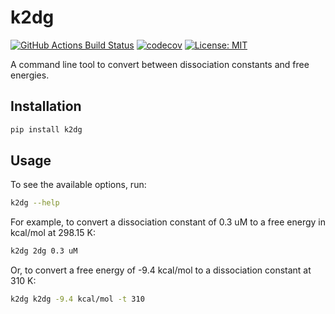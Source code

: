 k2dg
==============================
[//]: # (Badges)
[![GitHub Actions Build Status](https://github.com/fjclark/k2dg/workflows/CI/badge.svg)](https://github.com/fjclark/k2dg/actions?query=workflow%3ACI)
[![codecov](https://codecov.io/gh/fjclark/k2dg/branch/main/graph/badge.svg?token=UMH0OUSUJY)](https://codecov.io/gh/fjclark/k2dg)
[![License: MIT](https://img.shields.io/badge/License-MIT-yellow.svg)](https://opensource.org/licenses/MIT)

A command line tool to convert between dissociation constants and free energies.

## Installation

```bash
pip install k2dg
```

## Usage

To see the available options, run:

```bash
k2dg --help
```

For example, to convert a dissociation constant of 0.3 uM to a free energy in kcal/mol at 298.15 K:

```bash
k2dg 2dg 0.3 uM
```

Or, to convert a free energy of -9.4 kcal/mol to a dissociation constant at 310 K:

```bash
k2dg k2dg -9.4 kcal/mol -t 310
```

